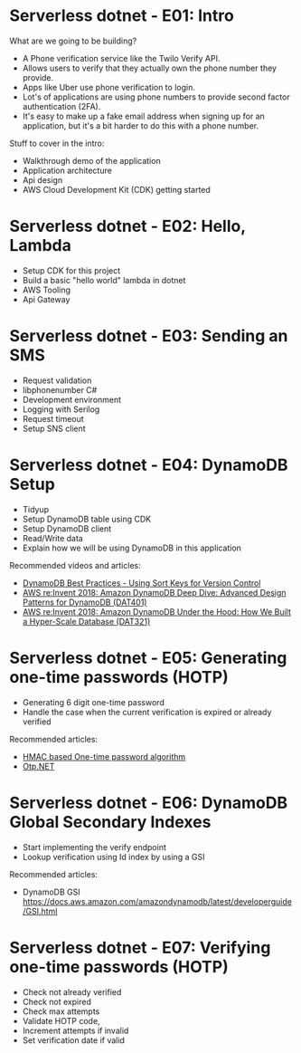 # Serverless dotnet - E01: Intro

What are we going to be building?

* A Phone verification service like the Twilo Verify API.
* Allows users to verify that they actually own the phone number they provide.
* Apps like Uber use phone verification to login.
* Lot's of applications are using phone numbers to provide second factor authentication (2FA). 
* It's easy to make up a fake email address when signing up for an application, but it's a bit harder to do this with a phone number.

Stuff to cover in the intro:

* Walkthrough demo of the application
* Application architecture
* Api design
* AWS Cloud Development Kit (CDK) getting started

# Serverless dotnet - E02: Hello, Lambda

* Setup CDK for this project
* Build a basic "hello world" lambda in dotnet
* AWS Tooling
* Api Gateway

# Serverless dotnet - E03: Sending an SMS

* Request validation
* libphonenumber C#
* Development environment
* Logging with Serilog
* Request timeout
* Setup SNS client

# Serverless dotnet - E04: DynamoDB Setup

* Tidyup
* Setup DynamoDB table using CDK
* Setup DynamoDB client
* Read/Write data
* Explain how we will be using DynamoDB in this application

Recommended videos and articles:

* [DynamoDB Best Practices - Using Sort Keys for Version Control](https://docs.aws.amazon.com/amazondynamodb/latest/developerguide/best-practices.html)
* [AWS re:Invent 2018: Amazon DynamoDB Deep Dive: Advanced Design Patterns for DynamoDB (DAT401)](https://www.youtube.com/watch?v=HaEPXoXVf2k)
* [AWS re:Invent 2018: Amazon DynamoDB Under the Hood: How We Built a Hyper-Scale Database (DAT321)](https://www.youtube.com/watch?v=yvBR71D0nAQ&t=2774s)

# Serverless dotnet - E05: Generating one-time passwords (HOTP)

* Generating 6 digit one-time password
* Handle the case when the current verification is expired or already verified

Recommended articles:

* [HMAC based One-time password algorithm](https://en.wikipedia.org/wiki/HMAC-based_One-time_Password_algorithm)
* [Otp.NET](https://github.com/kspearrin/Otp.NET)

# Serverless dotnet - E06: DynamoDB Global Secondary Indexes

* Start implementing the verify endpoint
* Lookup verification using Id index by using a GSI

Recommended articles:

* DynamoDB GSI https://docs.aws.amazon.com/amazondynamodb/latest/developerguide/GSI.html

# Serverless dotnet - E07: Verifying one-time passwords (HOTP)

* Check not already verified
* Check not expired
* Check max attempts
* Validate HOTP code, 
* Increment attempts if invalid 
* Set verification date if valid

